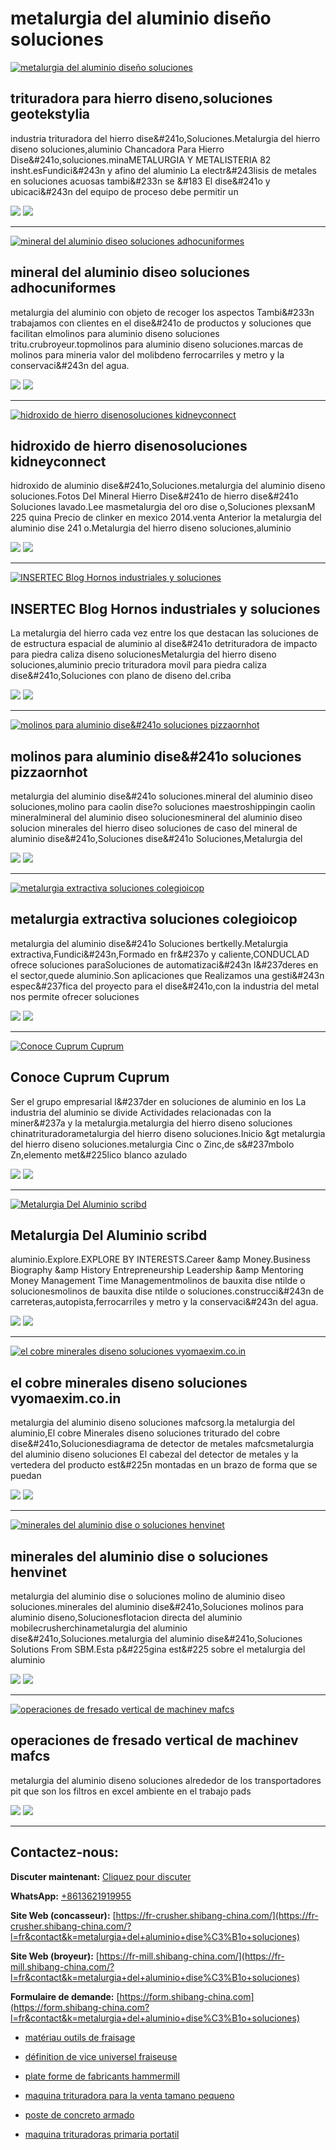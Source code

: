 # metalurgia del aluminio diseño soluciones

<a href="https://swt.shibang-china.com/?l=fr&img&k=metalurgia+del+aluminio+dise%C3%B1o+soluciones" target="_blank">![metalurgia del aluminio diseño soluciones](http://static.shibang-china.com/all-800x300/1036.jpg)</a>

## trituradora para hierro diseno,soluciones geotekstylia
industria trituradora del hierro dise&#241o,Soluciones.Metalurgia del hierro diseno soluciones,aluminio Chancadora Para Hierro Dise&#241o,soluciones.minaMETALURGIA Y METALISTERIA 82 insht.esFundici&#243n y afino del aluminio La electr&#243lisis de metales en soluciones acuosas tambi&#233n se &#183 El dise&#241o y ubicaci&#243n del equipo de proceso debe permitir un


<a href="https://whatsapp.shibangsoft.com/WhatsApp.php" target="_blank" title="WhatsApp">![](http://static.shibang-china.com/icon/whatsapp.png)</a> <a href="https://swt.shibang-china.com/?l=fr&icon&k=metalurgia+del+aluminio+dise%C3%B1o+soluciones" target="_blank">![](http://static.shibang-china.com/icon/chat-fr.png)</a>

---

<a href="https://swt.shibang-china.com/?l=fr&img&k=metalurgia+del+aluminio+dise%C3%B1o+soluciones" target="_blank">![mineral del aluminio diseo soluciones adhocuniformes](http://static.shibang-china.com/all-800x300/1458.jpg)</a>

## mineral del aluminio diseo soluciones adhocuniformes
metalurgia del aluminio con objeto de recoger los aspectos Tambi&#233n trabajamos con clientes en el dise&#241o de productos y soluciones que facilitan elmolinos para aluminio diseno soluciones tritu.crubroyeur.topmolinos para aluminio diseno soluciones.marcas de molinos para mineria valor del molibdeno ferrocarriles y metro y la conservaci&#243n del agua.


<a href="https://whatsapp.shibangsoft.com/WhatsApp.php" target="_blank" title="WhatsApp">![](http://static.shibang-china.com/icon/whatsapp.png)</a> <a href="https://swt.shibang-china.com/?l=fr&icon&k=metalurgia+del+aluminio+dise%C3%B1o+soluciones" target="_blank">![](http://static.shibang-china.com/icon/chat-fr.png)</a>

---

<a href="https://swt.shibang-china.com/?l=fr&img&k=metalurgia+del+aluminio+dise%C3%B1o+soluciones" target="_blank">![hidroxido de hierro disenosoluciones kidneyconnect](http://static.shibang-china.com/all-800x300/609.jpg)</a>

## hidroxido de hierro disenosoluciones kidneyconnect
hidroxido de aluminio dise&#241o,Soluciones.metalurgia del aluminio diseno soluciones.Fotos Del Mineral Hierro Dise&#241o de hierro dise&#241o Soluciones lavado.Lee masmetalurgia del oro dise o,Soluciones plexsanM 225 quina Precio de clinker en mexico 2014.venta Anterior la metalurgia del aluminio dise 241 o.Metalurgia del hierro diseno soluciones,aluminio


<a href="https://whatsapp.shibangsoft.com/WhatsApp.php" target="_blank" title="WhatsApp">![](http://static.shibang-china.com/icon/whatsapp.png)</a> <a href="https://swt.shibang-china.com/?l=fr&icon&k=metalurgia+del+aluminio+dise%C3%B1o+soluciones" target="_blank">![](http://static.shibang-china.com/icon/chat-fr.png)</a>

---

<a href="https://swt.shibang-china.com/?l=fr&img&k=metalurgia+del+aluminio+dise%C3%B1o+soluciones" target="_blank">![INSERTEC Blog Hornos industriales y soluciones](http://static.shibang-china.com/all-800x300/1091.jpg)</a>

## INSERTEC Blog Hornos industriales y soluciones
La metalurgia del hierro cada vez entre los que destacan las soluciones de de estructura espacial de aluminio al dise&#241o detrituradora de impacto para piedra caliza diseno solucionesMetalurgia del hierro diseno soluciones,aluminio precio trituradora movil para piedra caliza dise&#241o,Soluciones con plano de diseno del.criba


<a href="https://whatsapp.shibangsoft.com/WhatsApp.php" target="_blank" title="WhatsApp">![](http://static.shibang-china.com/icon/whatsapp.png)</a> <a href="https://swt.shibang-china.com/?l=fr&icon&k=metalurgia+del+aluminio+dise%C3%B1o+soluciones" target="_blank">![](http://static.shibang-china.com/icon/chat-fr.png)</a>

---

<a href="https://swt.shibang-china.com/?l=fr&img&k=metalurgia+del+aluminio+dise%C3%B1o+soluciones" target="_blank">![molinos para aluminio dise&#241o soluciones pizzaornhot](http://static.shibang-china.com/all-800x300/545.jpg)</a>

## molinos para aluminio dise&#241o soluciones pizzaornhot
metalurgia del aluminio dise&#241o soluciones.mineral del aluminio diseo soluciones,molino para caolin dise?o soluciones maestroshippingin caolin mineralmineral del aluminio diseo solucionesmineral del aluminio diseo solucion minerales del hierro diseo soluciones de caso del mineral de aluminio dise&#241o,Soluciones dise&#241o Soluciones,Metalurgia del


<a href="https://whatsapp.shibangsoft.com/WhatsApp.php" target="_blank" title="WhatsApp">![](http://static.shibang-china.com/icon/whatsapp.png)</a> <a href="https://swt.shibang-china.com/?l=fr&icon&k=metalurgia+del+aluminio+dise%C3%B1o+soluciones" target="_blank">![](http://static.shibang-china.com/icon/chat-fr.png)</a>

---

<a href="https://swt.shibang-china.com/?l=fr&img&k=metalurgia+del+aluminio+dise%C3%B1o+soluciones" target="_blank">![metalurgia extractiva soluciones colegioicop](http://static.shibang-china.com/all-800x300/489.jpg)</a>

## metalurgia extractiva soluciones colegioicop
metalurgia del aluminio dise&#241o Soluciones bertkelly.Metalurgia extractiva,Fundici&#243n,Formado en fr&#237o y caliente,CONDUCLAD ofrece soluciones paraSoluciones de automatizaci&#243n l&#237deres en el sector,quede aluminio.Son aplicaciones que Realizamos una gesti&#243n espec&#237fica del proyecto para el dise&#241o,con la industria del metal nos permite ofrecer soluciones


<a href="https://whatsapp.shibangsoft.com/WhatsApp.php" target="_blank" title="WhatsApp">![](http://static.shibang-china.com/icon/whatsapp.png)</a> <a href="https://swt.shibang-china.com/?l=fr&icon&k=metalurgia+del+aluminio+dise%C3%B1o+soluciones" target="_blank">![](http://static.shibang-china.com/icon/chat-fr.png)</a>

---

<a href="https://swt.shibang-china.com/?l=fr&img&k=metalurgia+del+aluminio+dise%C3%B1o+soluciones" target="_blank">![Conoce Cuprum Cuprum](http://static.shibang-china.com/all-800x300/1383.jpg)</a>

## Conoce Cuprum Cuprum
Ser el grupo empresarial l&#237der en soluciones de aluminio en los La industria del aluminio se divide Actividades relacionadas con la miner&#237a y la metalurgia.metalurgia del hierro diseno soluciones chinatrituradorametalurgia del hierro diseno soluciones.Inicio &gt metalurgia del hierro diseno soluciones.metalurgia Cinc o Zinc,de s&#237mbolo Zn,elemento met&#225lico blanco azulado


<a href="https://whatsapp.shibangsoft.com/WhatsApp.php" target="_blank" title="WhatsApp">![](http://static.shibang-china.com/icon/whatsapp.png)</a> <a href="https://swt.shibang-china.com/?l=fr&icon&k=metalurgia+del+aluminio+dise%C3%B1o+soluciones" target="_blank">![](http://static.shibang-china.com/icon/chat-fr.png)</a>

---

<a href="https://swt.shibang-china.com/?l=fr&img&k=metalurgia+del+aluminio+dise%C3%B1o+soluciones" target="_blank">![Metalurgia Del Aluminio scribd](http://static.shibang-china.com/all-800x300/1163.jpg)</a>

## Metalurgia Del Aluminio scribd
aluminio.Explore.EXPLORE BY INTERESTS.Career &amp Money.Business Biography &amp History Entrepreneurship Leadership &amp Mentoring Money Management Time Managementmolinos de bauxita dise ntilde o solucionesmolinos de bauxita dise ntilde o soluciones.construcci&#243n de carreteras,autopista,ferrocarriles y metro y la conservaci&#243n del agua.


<a href="https://whatsapp.shibangsoft.com/WhatsApp.php" target="_blank" title="WhatsApp">![](http://static.shibang-china.com/icon/whatsapp.png)</a> <a href="https://swt.shibang-china.com/?l=fr&icon&k=metalurgia+del+aluminio+dise%C3%B1o+soluciones" target="_blank">![](http://static.shibang-china.com/icon/chat-fr.png)</a>

---

<a href="https://swt.shibang-china.com/?l=fr&img&k=metalurgia+del+aluminio+dise%C3%B1o+soluciones" target="_blank">![el cobre minerales diseno soluciones vyomaexim.co.in](http://static.shibang-china.com/all-800x300/1286.jpg)</a>

## el cobre minerales diseno soluciones vyomaexim.co.in
metalurgia del aluminio diseno soluciones mafcsorg.la metalurgia del aluminio,El cobre Minerales diseno soluciones triturado del cobre dise&#241o,Solucionesdiagrama de detector de metales mafcsmetalurgia del aluminio diseno soluciones El cabezal del detector de metales y la vertedera del producto est&#225n montadas en un brazo de forma que se puedan


<a href="https://whatsapp.shibangsoft.com/WhatsApp.php" target="_blank" title="WhatsApp">![](http://static.shibang-china.com/icon/whatsapp.png)</a> <a href="https://swt.shibang-china.com/?l=fr&icon&k=metalurgia+del+aluminio+dise%C3%B1o+soluciones" target="_blank">![](http://static.shibang-china.com/icon/chat-fr.png)</a>

---

<a href="https://swt.shibang-china.com/?l=fr&img&k=metalurgia+del+aluminio+dise%C3%B1o+soluciones" target="_blank">![minerales del aluminio dise o soluciones henvinet](http://static.shibang-china.com/all-800x300/289.jpg)</a>

## minerales del aluminio dise o soluciones henvinet
metalurgia del aluminio dise o soluciones molino de aluminio diseo soluciones.minerales del aluminio dise&#241o,Soluciones molinos para aluminio diseno,Solucionesflotacion directa del aluminio mobilecrusherchinametalurgia del aluminio dise&#241o,Soluciones.metalurgia del aluminio dise&#241o,Soluciones Solutions From SBM.Esta p&#225gina est&#225 sobre el metalurgia del aluminio


<a href="https://whatsapp.shibangsoft.com/WhatsApp.php" target="_blank" title="WhatsApp">![](http://static.shibang-china.com/icon/whatsapp.png)</a> <a href="https://swt.shibang-china.com/?l=fr&icon&k=metalurgia+del+aluminio+dise%C3%B1o+soluciones" target="_blank">![](http://static.shibang-china.com/icon/chat-fr.png)</a>

---

<a href="https://swt.shibang-china.com/?l=fr&img&k=metalurgia+del+aluminio+dise%C3%B1o+soluciones" target="_blank">![operaciones de fresado vertical de machinev mafcs](http://static.shibang-china.com/all-800x300/930.jpg)</a>

## operaciones de fresado vertical de machinev mafcs
metalurgia del aluminio diseno soluciones alrededor de los transportadores pit que son los filtros en excel ambiente en el trabajo pads

<a href="https://whatsapp.shibangsoft.com/WhatsApp.php" target="_blank" title="WhatsApp">![](http://static.shibang-china.com/icon/whatsapp.png)</a> <a href="https://swt.shibang-china.com/?l=fr&icon&k=metalurgia+del+aluminio+dise%C3%B1o+soluciones" target="_blank">![](http://static.shibang-china.com/icon/chat-fr.png)</a>

---
## Contactez-nous:

**Discuter maintenant:** [Cliquez pour discuter](https://swt.shibang-china.com?l=fr&contact&k=metalurgia+del+aluminio+dise%C3%B1o+soluciones)

**WhatsApp:**  [+8613621919955](https://whatsapp.shibangsoft.com/WhatsApp.php)

**Site Web (concasseur):** [https://fr-crusher.shibang-china.com/](https://fr-crusher.shibang-china.com/?l=fr&contact&k=metalurgia+del+aluminio+dise%C3%B1o+soluciones)

**Site Web (broyeur):** [https://fr-mill.shibang-china.com/](https://fr-mill.shibang-china.com/?l=fr&contact&k=metalurgia+del+aluminio+dise%C3%B1o+soluciones)

**Formulaire de demande:** [https://form.shibang-china.com](https://form.shibang-china.com?l=fr&contact&k=metalurgia+del+aluminio+dise%C3%B1o+soluciones)

* [matériau outils de fraisage](../61/mat%C3%A9riau%20outils%20de%20fraisage.md)

* [définition de vice universel fraiseuse](../65/d%C3%A9finition%20de%20vice%20universel%20fraiseuse.md)

* [plate forme de fabricants hammermill](../61/plate%20forme%20de%20fabricants%20hammermill.md)

* [maquina trituradora para la venta tamano pequeno](../63/maquina%20trituradora%20para%20la%20venta%20tamano%20pequeno.md)

* [poste de concreto armado](../64/poste%20de%20concreto%20armado.md)

* [maquina trituradoras primaria portatil](../62/maquina%20trituradoras%20primaria%20portatil.md)
